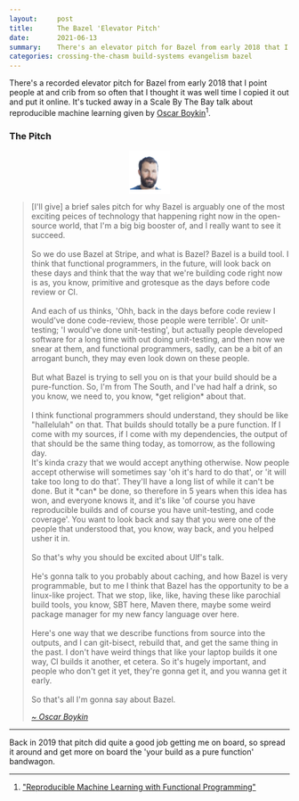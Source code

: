 ```yaml
---
layout:     post
title:      The Bazel 'Elevator Pitch'
date:       2021-06-13
summary:    There's an elevator pitch for Bazel from early 2018 that I point people at and crib from so often that I thought it was well time I copied it out and put it online.  
categories: crossing-the-chasm build-systems evangelism bazel
---
```


There's a recorded elevator pitch for Bazel from early 2018 that I point people at and crib from so often that I thought it was well time I copied it out and put it online. 
It's tucked away in a Scale By The Bay talk about reproducible machine learning given by [Oscar Boykin](https://twitter.com/posco)<sup>1</sup>.

### The Pitch

<div style="display: flex; justify-content: center">
    <img style="align: center" src="/images/posts/bazel_elevator_pitch/oscar-boykin.png">
</div>

<blockquote>
  <p>
  [I'll give] a brief sales pitch for why Bazel is arguably one of the most exciting peices of technology that happening right now in the open-source world, that I'm a big big booster of, and I really want to see it succeed.<br><br>
  So we do use Bazel at Stripe, and what is Bazel? Bazel is a build tool. I think that functional programmers, in the future, will look back on these days and think that the way that we're building code right now is as, you know, primitive and grotesque as the days before code review or CI.<br><br>
  And each of us thinks, 'Ohh, back in the days before code review I would've done code-review, those people were terrible'. Or unit-testing; 'I would've done unit-testing', but actually people developed software for a long time with out doing unit-testing, and then now we snear at them, and functional programmers, sadly, can be a bit of an arrogant bunch, they may even look down on these people.<br><br>
  But what Bazel is trying to sell you on is that your build should be a pure-function. So, I'm from The South, and I've had half a drink, so you know, we need to, you know, *get religion* about that.<br><br>
  I think functional programmers should understand, they should be like "hallelulah" on that. That builds should totally be a pure function. If I come with my sources, if I come with my dependencies, the output of that should be the same thing today, as tomorrow, as the following day.<br>
  It's kinda crazy that we would accept anything otherwise. Now people accept otherwise will sometimes say 'oh it's hard to do that', or 'it will take too long to do that'. They'll have a long list of while it can't be done. But it *can* be done, so therefore in 5 years when this idea has won, and everyone knows it, and it's like 'of course you have reproducible builds and of course you have unit-testing, and code coverage'. You want to look back and say that you were one of the people that understood that, you know, way back, and you helped usher it in.<br><br>
  So that's why you should be excited about Ulf's talk.<br><br>
  He's gonna talk to you probably about caching, and how Bazel is very programmable, but to me I think that Bazel has the opportunity to be a linux-like project. That we stop, like, like, having these like parochial build tools, you know, SBT here, Maven there, maybe some weird package manager for my new fancy language over here.<br><br>
  Here's one way that we describe functions from source into the outputs, and I can git-bisect, rebuild that, and get the same thing in the past. I don't have weird things that like your laptop builds it one way, CI builds it another, et cetera. So it's hugely important, and people who don't get it yet, they're gonna get it, and you wanna get it early.<br><br>
  So that's all I'm gonna say about Bazel.<br>
  </p>
  <footer><a href="https://twitter.com/posco"><cite title="Oscar Boykin">~ Oscar Boykin</cite></a></footer>
</blockquote>

---

Back in 2019 that pitch did quite a good job getting me on board, so spread it around and get more on board the 'your build as a pure function' bandwagon. 

---

1. ["Reproducible Machine Learning with Functional Programming"](https://www.youtube.com/watch?v=t_Omlhh7IJc&t=30s)
